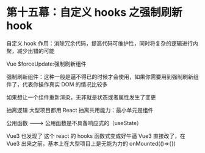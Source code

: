 # 第十五幕：自定义 hooks 之强制刷新 hook

自定义 hook 作用：消除冗余代码，提高代码可维护性，同时将复杂的逻辑进行内聚，减少出错的可能

Vue $forceUpdate:强制刷新组件

强制刷新组件：这种一般是逼不得已的时候才会使用，如果你需要用到强制刷新组件了，代表你操作真实 DOM 的情况比较多

如果想让一个组件重新渲染，无非就是状态或者属性发生了变更

抽离逻辑 大型项目都用 React
抽离共用能力：最小单元是组件

公用函数 ---> 公用函数是不具备响应式的（useState）

Vue3 也发现了 这个 react 的 hooks 函数式变成好牛逼 Vue3 直接改了，在 Vue3 出来之前，基本上在大型项目上是无能为力的
onMounted(()=>{})
